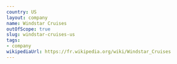 ```yaml
---
country: US
layout: company
name: Windstar Cruises
outOfScope: true
slug: windstar-cruises-us
tags:
- company
wikipediaUrl: https://fr.wikipedia.org/wiki/Windstar_Cruises
---
```

